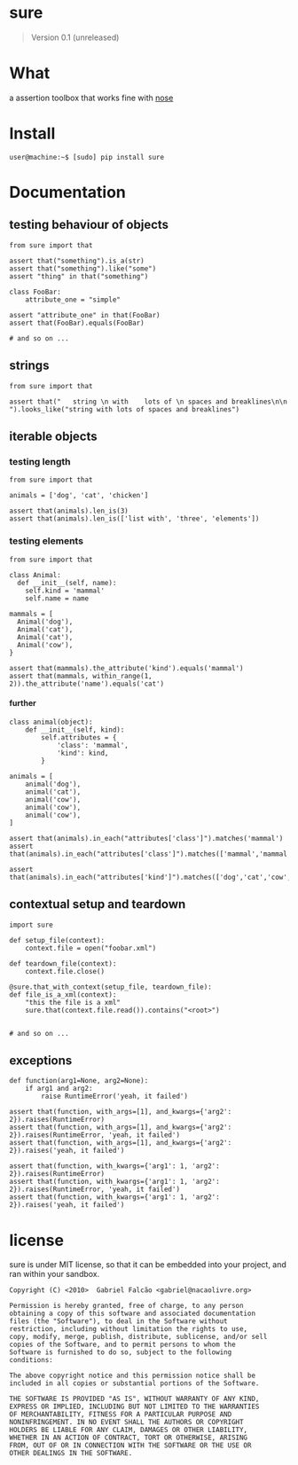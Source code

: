 # sure
> Version 0.1 (unreleased)

# What

a assertion toolbox that works fine with [nose](http://code.google.com/p/python-nose/)

# Install

    user@machine:~$ [sudo] pip install sure

# Documentation

## testing behaviour of objects

    from sure import that

    assert that("something").is_a(str)
    assert that("something").like("some")
    assert "thing" in that("something")

    class FooBar:
        attribute_one = "simple"

    assert "attribute_one" in that(FooBar)
    assert that(FooBar).equals(FooBar)

    # and so on ...

## strings

    from sure import that

    assert that("   string \n with    lots of \n spaces and breaklines\n\n ").looks_like("string with lots of spaces and breaklines")

## iterable objects


### testing length

    from sure import that

    animals = ['dog', 'cat', 'chicken']

    assert that(animals).len_is(3)
    assert that(animals).len_is(['list with', 'three', 'elements'])

### testing elements

    from sure import that

    class Animal:
      def __init__(self, name):
        self.kind = 'mammal'
        self.name = name

    mammals = [
      Animal('dog'),
      Animal('cat'),
      Animal('cat'),
      Animal('cow'),
    }

    assert that(mammals).the_attribute('kind').equals('mammal')
    assert that(mammals, within_range(1, 2)).the_attribute('name').equals('cat')

#### further

    class animal(object):
        def __init__(self, kind):
            self.attributes = {
                'class': 'mammal',
                'kind': kind,
            }

    animals = [
        animal('dog'),
        animal('cat'),
        animal('cow'),
        animal('cow'),
        animal('cow'),
    ]

    assert that(animals).in_each("attributes['class']").matches('mammal')
    assert that(animals).in_each("attributes['class']").matches(['mammal','mammal','mammal','mammal','mammal'])

    assert that(animals).in_each("attributes['kind']").matches(['dog','cat','cow','cow','cow'])

## contextual setup and teardown

    import sure

    def setup_file(context):
        context.file = open("foobar.xml")

    def teardown_file(context):
        context.file.close()

    @sure.that_with_context(setup_file, teardown_file):
    def file_is_a_xml(context):
        "this the file is a xml"
        sure.that(context.file.read()).contains("<root>")


    # and so on ...

## exceptions

    def function(arg1=None, arg2=None):
        if arg1 and arg2:
            raise RuntimeError('yeah, it failed')

    assert that(function, with_args=[1], and_kwargs={'arg2': 2}).raises(RuntimeError)
    assert that(function, with_args=[1], and_kwargs={'arg2': 2}).raises(RuntimeError, 'yeah, it failed')
    assert that(function, with_args=[1], and_kwargs={'arg2': 2}).raises('yeah, it failed')

    assert that(function, with_kwargs={'arg1': 1, 'arg2': 2}).raises(RuntimeError)
    assert that(function, with_kwargs={'arg1': 1, 'arg2': 2}).raises(RuntimeError, 'yeah, it failed')
    assert that(function, with_kwargs={'arg1': 1, 'arg2': 2}).raises('yeah, it failed')

# license

sure is under MIT license, so that it can be embedded into your
project, and ran within your sandbox.

    Copyright (C) <2010>  Gabriel Falcão <gabriel@nacaolivre.org>

    Permission is hereby granted, free of charge, to any person
    obtaining a copy of this software and associated documentation
    files (the "Software"), to deal in the Software without
    restriction, including without limitation the rights to use,
    copy, modify, merge, publish, distribute, sublicense, and/or sell
    copies of the Software, and to permit persons to whom the
    Software is furnished to do so, subject to the following
    conditions:

    The above copyright notice and this permission notice shall be
    included in all copies or substantial portions of the Software.

    THE SOFTWARE IS PROVIDED "AS IS", WITHOUT WARRANTY OF ANY KIND,
    EXPRESS OR IMPLIED, INCLUDING BUT NOT LIMITED TO THE WARRANTIES
    OF MERCHANTABILITY, FITNESS FOR A PARTICULAR PURPOSE AND
    NONINFRINGEMENT. IN NO EVENT SHALL THE AUTHORS OR COPYRIGHT
    HOLDERS BE LIABLE FOR ANY CLAIM, DAMAGES OR OTHER LIABILITY,
    WHETHER IN AN ACTION OF CONTRACT, TORT OR OTHERWISE, ARISING
    FROM, OUT OF OR IN CONNECTION WITH THE SOFTWARE OR THE USE OR
    OTHER DEALINGS IN THE SOFTWARE.
